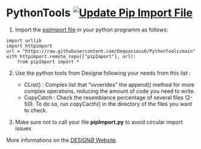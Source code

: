 # PythonTools [![Update Pip Import File](https://github.com/Dequavious6/PythonTools/actions/workflows/pipUpdate.yml/badge.svg)](https://github.com/Dequavious6/PythonTools/actions/workflows/pipUpdate.yml)

1. Import the [pipImport file](https://github.com/Dequavious6/PythonTools/blob/main/pipImport.py) in your python programm as follows:
```
import urllib
import httpimport
url = "https://raw.githubusercontent.com/Dequavious6/PythonTools/main"
with httpimport.remote_repo(["pipImport"], url):
    from pipImport import *
```
2. Use the python tools from Designø following your needs from this list : 
    - CList() : Complex list that "ovverides" the append() method for more complex operations, reducing the amount of code you need to write.
    - CopyCatch : Check the resemblance percentage of several files (2-50). To do so, run copyCacth() in the directory of the files you want to check.


3. Make sure not to call your file __pipImport.py__ to avoid circular import issues 

More informations on the [DESIGNØ Website](https://designø.com).
